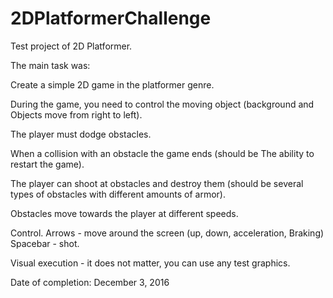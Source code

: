 # 2DPlatformerChallenge
Test project of 2D Platformer.

The main task was:

Create a simple 2D game in the platformer genre.

During the game, you need to control the moving object (background and
Objects move from right to left).

The player must dodge obstacles.

When a collision with an obstacle the game ends (should be
The ability to restart the game).

The player can shoot at obstacles and destroy them (should be
several types of obstacles with different amounts of armor).

Obstacles move towards the player at different speeds.

Control. Arrows - move around the screen (up, down, acceleration,
Braking) Spacebar - shot.

Visual execution - it does not matter, you can use any test graphics.


Date of completion: December 3, 2016
